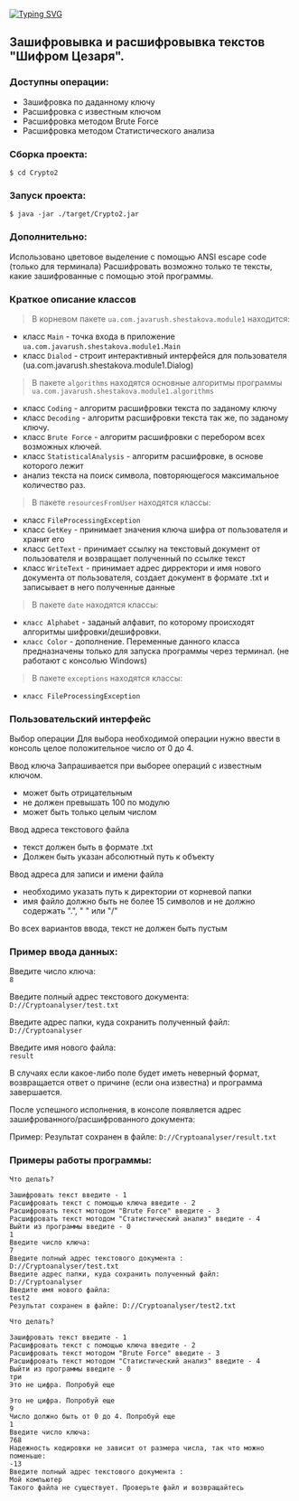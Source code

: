

[![Typing SVG](https://readme-typing-svg.herokuapp.com?size=35&color=38C2FF&lines=Cryptoanalyser)](https://git.io/typing-svg)

<h2>Зашифровывка и расшифровывка текстов "Шифром Цезаря".</h2>

<h3><a>Доступны операции:</a></h3>

* Зашифровка по даданному ключу
* Расшифровка с известным ключом
* Расшифровка методом Brute Force
* Расшифровка методом Статистического анализа

<h3><a>Сборка проекта: </a></h3>

```$ cd Crypto2```

<h3 ><a>Запуск проекта:</a></h3>

```$ java -jar ./target/Crypto2.jar```

<h3 ><a>Дополнительно:</a></h3>

Использовано цветовое выделение с помощью ANSI escape code
(только для терминала)
Расшифровать возможно только те тексты, какие зашифрованные с помощью этой программы.

<h3 ><a>Краткое описание классов</a></h3>

>В корневом пакете ```ua.com.javarush.shestakova.module1``` находится:

- класс ```Main``` - точка входа в приложение ```ua.com.javarush.shestakova.module1.Main```
- класс ```Dialod``` - строит интерактивный интерфейся для пользователя (ua.com.javarush.shestakova.module1.Dialog)

>В пакете ```algorithms``` находятся основные алгоритмы программы
```ua.com.javarush.shestakova.module1.algorithms```

- класс ```Coding``` - алгоритм расшифровки текста по заданому ключу
- класс ```Decoding``` - алгоритм расшифровки текста так же, по заданому ключу.
- класс ```Brute Force``` - алгоритм расшифровки с перебором всех возможных ключей.
- класс ```StatisticalAnalysis``` - алгоритм расшифровке, в основе которого лежит
- анализ текста на поиск символа, повторяющегося максимальное количество раз.

>В пакете ```resourcesFromUser``` находятся классы:
- класс ```FileProcessingException``` 
- класс ```GetKey``` - принимает значения ключа шифра от пользователя и хранит его
- класс ```GetText``` - принимает ссылку на текстовый документ от пользователя и возвращает полученный по ссылке текст
- класс ```WriteText``` - принимает адрес дирректори и имя нового документа от пользователя, создает документ в формате .txt
  и записывает в него полученные данные

>В пакете ```date``` находятся классы:

- ```класс Alphabet``` - заданый алфавит, по которому происходят алгоритмы шифровки/дешифровки.
- ```класс Color``` - дополнение. Переменные данного класса предназначены только для запуска программы через терминал.
  (не работают с консолью Windows)

>В пакете ```exceptions``` находятся классы:

- ```класс FileProcessingException``` 


<h3><a>Пользовательский интерфейс</a></h3>
Выбор операции
Для выбора необходимой операции нужно ввести в консоль целое положительное число от 0 до 4.

Ввод ключа
Запрашивается при выборее операций с известным ключом.
- может быть отрицательным
- не должен превышать 100 по модулю
- может быть только целым числом

Ввод адреса текстового файла
- текст должен быть в формате .txt
- Должен быть указан абсолютный путь к объекту

Ввод адреса для записи и имени файла
- необходимо указать путь к директории от корневой папки
- имя файло должно быть не более 15 символов и не должно содержать ".", " " или "/"

Во всех вариантов ввода, текст не должен быть пустым

<h3><a>Пример ввода данных:</a></h2>

Введите число ключа:  
```8```

Введите полный адрес текстового документа:                         
```D://Cryptoanalyser/test.txt```

Введите адрес папки, куда сохранить полученный файл:                     
```D://Cryptoanalyser```

Введите имя нового файла:                       
```result```

В случаях если какое-либо поле будет иметь неверный формат, возвращается ответ о причине (если она известна) и программа завершается.

После успешного исполнения, в консоле появляется адрес зашифрованного/расшифрованного документа:

Пример: Результат сохранен в файле: ```D://Cryptoanalyser/result.txt```


### Примеры работы программы:
```
Что делать? 

Зашифровать текст введите - 1
Расшифровать текст с помощью ключа введите - 2
Расшифровать текст мотодом "Brute Force" введите - 3
Расшифровать текст мотодом "Статистический анализ" введите - 4
Выйти из программы введите - 0
1
Введите число ключа: 
7
Введите полный адрес текстового документа : 
D://Cryptoanalyser/test.txt
Введите адрес папки, куда сохранить полученный файл: 
D://Cryptoanalyser
Введите имя нового файла: 
test2
Результат сохранен в файле: D://Cryptoanalyser/test2.txt 
```
```
Что делать? 

Зашифровать текст введите - 1
Расшифровать текст с помощью ключа введите - 2
Расшифровать текст мотодом "Brute Force" введите - 3
Расшифровать текст мотодом "Статистический анализ" введите - 4
Выйти из программы введите - 0
три
Это не цифра. Попробуй еще

Это не цифра. Попробуй еще
9
Число должно быть от 0 до 4. Попробуй еще
1
Введите число ключа: 
768
Надежность кодировки не зависит от размера числа, так что можно поменьше: 
-13
Введите полный адрес текстового документа : 
Мой компьютер
Такого файла не существует. Проверьте файл и возвращайтесь
```